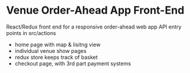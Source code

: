 # Venue Order-Ahead App Front-End

React/Redux front end for a responsive order-ahead web app
API entry points in src/actions

- home page with map & lisitng view
- individual venue show pages
- redux store keeps track of basket
- checkout page, with 3rd part payment systems
